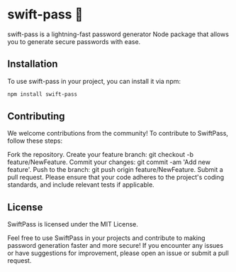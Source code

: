 # swift-pass 🚀

swift-pass is a lightning-fast password generator Node package that allows you to generate secure passwords with ease.

## Installation

To use swift-pass in your project, you can install it via npm:

```bash
npm install swift-pass
```
## Contributing

We welcome contributions from the community! To contribute to SwiftPass, follow these steps:

Fork the repository.
Create your feature branch: git checkout -b feature/NewFeature.
Commit your changes: git commit -am 'Add new feature'.
Push to the branch: git push origin feature/NewFeature.
Submit a pull request.
Please ensure that your code adheres to the project's coding standards, and include relevant tests if applicable.

## License

SwiftPass is licensed under the MIT License.

Feel free to use SwiftPass in your projects and contribute to making password generation faster and more secure! If you encounter any issues or have suggestions for improvement, please open an issue or submit a pull request.